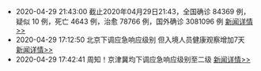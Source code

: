 - 2020-04-29 21:43:00  截止2020年04月29日21:43，全国确诊 84369 例，疑似 10 例，死亡 4643 例，治愈 78766 例，国外确诊 3081096 例  [新闻详情>>](https://github.com/AlbertGithubHome/ChineseVictory/blob/master/PneumoniaMap/20200429214300.jpg)
- 2020-04-29 17:12:50  北京下调应急响应级别 但入境人员健康观察增加7天  [新闻详情>>](https://finance.sina.cn/2020-04-29/detail-iircuyvi0534715.d.html)
- 2020-04-29 17:42:41  周知！京津冀均下调应急响应级别至二级  [新闻详情>>](https://news.sina.cn/gn/2020-04-29/detail-iircuyvi0540437.d.html?from=wap)
